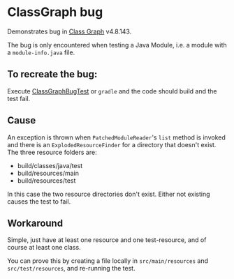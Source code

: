 # ClassGraph bug

Demonstrates bug in [Class Graph](https://github.com/classgraph/classgraph) v4.8.143.

The bug is only encountered when testing a Java Module, i.e. a module with a `module-info.java` file.

## To recreate the bug:

Execute [ClassGraphBugTest](src/test/java/io/github/big/andy/coates/classgraph/ClassGraphBugTest.java) or
`gradle` and the code should build and the test fail.

## Cause

An exception is thrown when `PatchedModuleReader`'s `list` method is invoked and there is an `ExplodedResourceFinder` 
for a directory that doesn't exist.  The three resource folders are:

* build/classes/java/test
* build/resources/main
* build/resources/test

In this case the two resource directories don't exist. Either not existing causes the test to fail.

## Workaround

Simple, just have at least one resource and one test-resource, and of course at least one class.

You can prove this by creating a file locally in `src/main/resources` and `src/test/resources`, and re-running the test.